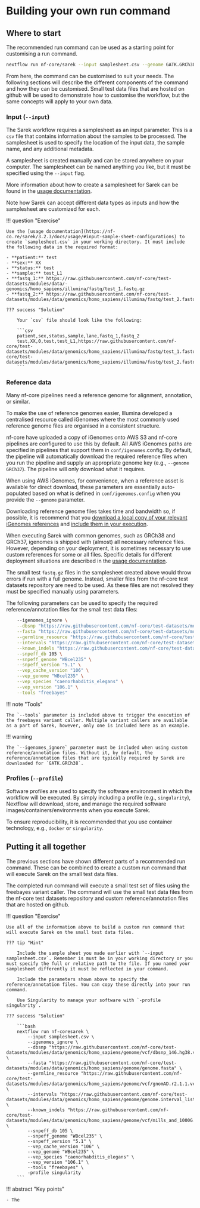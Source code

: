 # Building your own run command



## Where to start

The recommended run command can be used as a starting point for customising a run command.

```bash
nextflow run nf-core/sarek --input samplesheet.csv --genome GATK.GRCh38 -profile docker
```

From here, the command can be customised to suit your needs. The following sections will describe the different components of the command and how they can be customised. Small test data files that are hosted on github will be used to demonstrate how to customise the workflow, but the same concepts will apply to your own data.

### Input (`--input`)

The Sarek workflow requires a samplesheet as an input parameter. This is a `csv` file that contains information about the samples to be processed. The samplesheet is used to specify the location of the input data, the sample name, and any additional metadata.

A samplesheet is created manually and can be stored anywhere on your computer. The samplesheet can be named anything you like, but it must be specified using the `--input` flag.

More information about how to create a samplesheet for Sarek can be found in the [usage documentation](https://nf-co.re/sarek/3.2.3/docs/usage/#input-sample-sheet-configurations).

Note how Sarek can accept different data types as inputs and how the samplesheet are customized for each.

!!! question "Exercise"

    Use the [usage documentation](https://nf-co.re/sarek/3.2.3/docs/usage/#input-sample-sheet-configurations) to create `samplesheet.csv` in your working directory. It must include the following data in the required format:

    - **patient:** test
    - **sex:** XX
    - **status:** test
    - **sample:** test_L1
    - **fastq_1:** https://raw.githubusercontent.com/nf-core/test-datasets/modules/data/- genomics/homo_sapiens/illumina/fastq/test_1.fastq.gz
    - **fastq_2:** https://raw.githubusercontent.com/nf-core/test-datasets/modules/data/genomics/homo_sapiens/illumina/fastq/test_2.fastq.gz

    ??? success "Solution"

        Your `csv` file should look like the following:

        ```csv
        patient,sex,status,sample,lane,fastq_1,fastq_2
        test,XX,0,test,test_L1,https://raw.githubusercontent.com/nf-core/test-datasets/modules/data/genomics/homo_sapiens/illumina/fastq/test_1.fastq.gz,https://raw.githubusercontent.com/nf-core/test-datasets/modules/data/genomics/homo_sapiens/illumina/fastq/test_2.fastq.gz
        ```

### Reference data

Many nf-core pipelines need a reference genome for alignment, annotation, or similar.

To make the use of reference genomes easier, Illumina developed a centralised resource called iGenomes where the most commonly used reference genome files are organised in a consistent structure.

nf-core have uploaded a copy of iGenomes onto AWS S3 and nf-core pipelines are configured to use this by default. All AWS iGenomes paths are specified in pipelines that support them in `conf/igenomes`.config. By default, the pipeline will automatically download the required reference files when you run the pipeline and supply an appropriate genome key (e.g., `--genome GRCh37`). The pipeline will only download what it requires.

When using AWS iGenomes, for convenience, when a reference asset is available for direct download, these parameters are essentially auto-populated based on what is defined in `conf/igenomes.config` when you provide the `--genome` parameter.

Downloading reference genome files takes time and bandwidth so, if possible, it is recommend that you [download a local copy of your relevant iGenomes references](https://ewels.github.io/AWS-iGenomes/) and [include them in your execution](https://nf-co.re/docs/usage/troubleshooting#using-a-local-version-of-igenomes).

When executing Sarek with common genomes, such as GRCh38 and GRCh37, igenomes is shipped with (almost) all necessary reference files. However, depending on your deployment, it is sometimes necessary to use custom references for some or all files. Specific details for different deployment situations are described in the [usage documentation](https://nf-co.re/sarek/3.2.3/docs/usage/#how-to-run-sarek-when-not-all-reference-files-are-in-igenomes).

The small test `fastq.gz` files in the samplesheet created above would throw errors if run with a full genome. Instead, smaller files from the nf-core test datasets repository are need to be used. As these files are not resolved they must be specified manually using parameters.

The following parameters can be used to specify the required reference/annotation files for the small test data files:

```bash
    --igenomes_ignore \
    --dbsnp "https://raw.githubusercontent.com/nf-core/test-datasets/modules/data/genomics/homo_sapiens/genome/vcf/dbsnp_146.hg38.vcf.gz" \
    --fasta "https://raw.githubusercontent.com/nf-core/test-datasets/modules/data/genomics/homo_sapiens/genome/genome.fasta" \
    --germline_resource "https://raw.githubusercontent.com/nf-core/test-datasets/modules/data/genomics/homo_sapiens/genome/vcf/gnomAD.r2.1.1.vcf.gz" \
    --intervals "https://raw.githubusercontent.com/nf-core/test-datasets/modules/data/genomics/homo_sapiens/genome/genome.interval_list" \
    --known_indels "https://raw.githubusercontent.com/nf-core/test-datasets/modules/data/genomics/homo_sapiens/genome/vcf/mills_and_1000G.indels.vcf.gz" \
    --snpeff_db 105 \
    --snpeff_genome "WBcel235" \
    --snpeff_version "5.1" \
    --vep_cache_version "106" \
    --vep_genome "WBcel235" \
    --vep_species "caenorhabditis_elegans" \
    --vep_version "106.1" \
    --tools "freebayes"
```

!!! note "Tools"

    The `--tools` parameter is included above to trigger the execution of the freebayes variant caller. Multiple variant callers are available as a part of Sarek, however, only one is included here as an example.

!!! warning

    The `--igenomes_ignore` parameter must be included when using custom reference/annotation files. Without it, by default, the reference/annotation files that are typically required by Sarek are downloaded for `GATK.GRCh38`.

### Profiles (`--profile`)

Software profiles are used to specify the software environment in which the workflow will be executed. By simply including a profile (e.g., `singularity`), Nextflow will download, store, and manage the required software images/containers/environments when you execute Sarek.

To ensure reproducibility, it is recommended that you use container technology, e.g., `docker` or `singularity`. 

## Putting it all together

The previous sections have shown different parts of a recommended run command. These can be combined to create a custom run command that will execute Sarek on the small test data files.

The completed run command will execute a small test set of files using the freebayes variant caller. The command will use the small test data files from the nf-core test datasets repository and custom reference/annotation files that are hosted on github.

!!! question "Exercise"

    Use all of the information above to build a custom run command that will execute Sarek on the small test data files.

    ??? tip "Hint"

        Include the sample sheet you made earlier with `--input samplesheet.csv`. Remember is must be in your working directory or you must specify the full or relative path to the file. If you named your samplesheet differently it must be reflected in your command.

        Include the parameters shown above to specify the reference/annotation files. You can copy these directly into your run command.

        Use Singularity to manage your software with `-profile singularity`.

    ??? success "Solution"

        ```bash
        nextflow run nf-coresarek \
            --input samplesheet.csv \
            --igenomes_ignore \
            --dbsnp "https://raw.githubusercontent.com/nf-core/test-datasets/modules/data/genomics/homo_sapiens/genome/vcf/dbsnp_146.hg38.vcf.gz" \
            --fasta "https://raw.githubusercontent.com/nf-core/test-datasets/modules/data/genomics/homo_sapiens/genome/genome.fasta" \
            --germline_resource "https://raw.githubusercontent.com/nf-core/test-datasets/modules/data/genomics/homo_sapiens/genome/vcf/gnomAD.r2.1.1.vcf.gz" \
            --intervals "https://raw.githubusercontent.com/nf-core/test-datasets/modules/data/genomics/homo_sapiens/genome/genome.interval_list" \
            --known_indels "https://raw.githubusercontent.com/nf-core/test-datasets/modules/data/genomics/homo_sapiens/genome/vcf/mills_and_1000G.indels.vcf.gz" \
            --snpeff_db 105 \
            --snpeff_genome "WBcel235" \
            --snpeff_version "5.1" \
            --vep_cache_version "106" \
            --vep_genome "WBcel235" \
            --vep_species "caenorhabditis_elegans" \
            --vep_version "106.1" \
            --tools "freebayes" \
            -profile singularity
        ```

!!! abstract "Key points"

    - The 